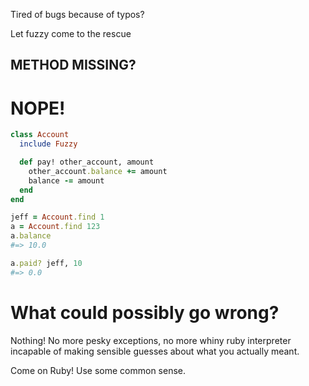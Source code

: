 Tired of bugs because of typos?

Let fuzzy come to the rescue

METHOD MISSING?
---------------

NOPE!
=====

```ruby
class Account
  include Fuzzy

  def pay! other_account, amount
    other_account.balance += amount
    balance -= amount
  end
end

jeff = Account.find 1
a = Account.find 123
a.balance
#=> 10.0

a.paid? jeff, 10
#=> 0.0
```

What could possibly go wrong?
=============================

Nothing! No more pesky exceptions, no more whiny ruby interpreter incapable
of making sensible guesses about what you actually meant.


Come on Ruby! Use some common sense.

